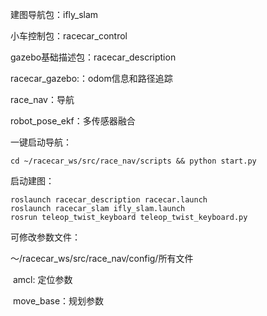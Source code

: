 建图导航包：ifly_slam

小车控制包：racecar_control

gazebo基础描述包：racecar_description

racecar_gazebo:：odom信息和路径追踪

race_nav：导航

robot_pose_ekf：多传感器融合



一键启动导航：

```shell
cd ~/racecar_ws/src/race_nav/scripts && python start.py
```



启动建图：

```shell
roslaunch racecar_description racecar.launch
roslaunch racecar_slam ifly_slam.launch
rosrun teleop_twist_keyboard teleop_twist_keyboard.py
```



可修改参数文件：

～/racecar_ws/src/race_nav/config/所有文件

​	amcl: 定位参数

​    move_base：规划参数
